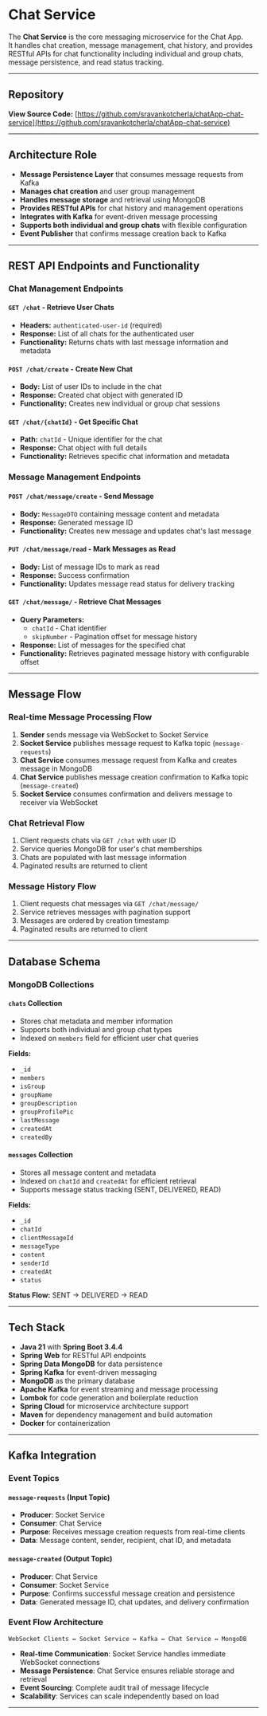 # Chat Service

The **Chat Service** is the core messaging microservice for the Chat App.  
It handles chat creation, message management, chat history, and provides RESTful APIs for chat functionality including individual and group chats, message persistence, and read status tracking.

---

## Repository

**View Source Code:** [https://github.com/sravankotcherla/chatApp-chat-service](https://github.com/sravankotcherla/chatApp-chat-service)

---

## Architecture Role

- **Message Persistence Layer** that consumes message requests from Kafka
- **Manages chat creation** and user group management
- **Handles message storage** and retrieval using MongoDB
- **Provides RESTful APIs** for chat history and management operations
- **Integrates with Kafka** for event-driven message processing
- **Supports both individual and group chats** with flexible configuration
- **Event Publisher** that confirms message creation back to Kafka

---

## REST API Endpoints and Functionality

### Chat Management Endpoints

#### `GET /chat` - Retrieve User Chats

- **Headers:** `authenticated-user-id` (required)
- **Response:** List of all chats for the authenticated user
- **Functionality:** Returns chats with last message information and metadata

#### `POST /chat/create` - Create New Chat

- **Body:** List of user IDs to include in the chat
- **Response:** Created chat object with generated ID
- **Functionality:** Creates new individual or group chat sessions

#### `GET /chat/{chatId}` - Get Specific Chat

- **Path:** `chatId` - Unique identifier for the chat
- **Response:** Chat object with full details
- **Functionality:** Retrieves specific chat information and metadata

### Message Management Endpoints

#### `POST /chat/message/create` - Send Message

- **Body:** `MessageDTO` containing message content and metadata
- **Response:** Generated message ID
- **Functionality:** Creates new message and updates chat's last message

#### `PUT /chat/message/read` - Mark Messages as Read

- **Body:** List of message IDs to mark as read
- **Response:** Success confirmation
- **Functionality:** Updates message read status for delivery tracking

#### `GET /chat/message/` - Retrieve Chat Messages

- **Query Parameters:**
  - `chatId` - Chat identifier
  - `skipNumber` - Pagination offset for message history
- **Response:** List of messages for the specified chat
- **Functionality:** Retrieves paginated message history with configurable offset

---

## Message Flow

### Real-time Message Processing Flow

1. **Sender** sends message via WebSocket to Socket Service
2. **Socket Service** publishes message request to Kafka topic (`message-requests`)
3. **Chat Service** consumes message request from Kafka and creates message in MongoDB
4. **Chat Service** publishes message creation confirmation to Kafka topic (`message-created`)
5. **Socket Service** consumes confirmation and delivers message to receiver via WebSocket

### Chat Retrieval Flow

1. Client requests chats via `GET /chat` with user ID
2. Service queries MongoDB for user's chat memberships
3. Chats are populated with last message information
4. Paginated results are returned to client

### Message History Flow

1. Client requests chat messages via `GET /chat/message/`
2. Service retrieves messages with pagination support
3. Messages are ordered by creation timestamp
4. Paginated results are returned to client

---

## Database Schema

### MongoDB Collections

#### `chats` Collection

- Stores chat metadata and member information
- Supports both individual and group chat types
- Indexed on `members` field for efficient user chat queries

**Fields:**

- `_id`
- `members`
- `isGroup`
- `groupName`
- `groupDescription`
- `groupProfilePic`
- `lastMessage`
- `createdAt`
- `createdBy`

#### `messages` Collection

- Stores all message content and metadata
- Indexed on `chatId` and `createdAt` for efficient retrieval
- Supports message status tracking (SENT, DELIVERED, READ)

**Fields:**

- `_id`
- `chatId`
- `clientMessageId`
- `messageType`
- `content`
- `senderId`
- `createdAt`
- `status`

**Status Flow:** SENT → DELIVERED → READ

---

## Tech Stack

- **Java 21** with **Spring Boot 3.4.4**
- **Spring Web** for RESTful API endpoints
- **Spring Data MongoDB** for data persistence
- **Spring Kafka** for event-driven messaging
- **MongoDB** as the primary database
- **Apache Kafka** for event streaming and message processing
- **Lombok** for code generation and boilerplate reduction
- **Spring Cloud** for microservice architecture support
- **Maven** for dependency management and build automation
- **Docker** for containerization

---

## Kafka Integration

### Event Topics

#### `message-requests` (Input Topic)

- **Producer**: Socket Service
- **Consumer**: Chat Service
- **Purpose**: Receives message creation requests from real-time clients
- **Data**: Message content, sender, recipient, chat ID, and metadata

#### `message-created` (Output Topic)

- **Producer**: Chat Service
- **Consumer**: Socket Service
- **Purpose**: Confirms successful message creation and persistence
- **Data**: Generated message ID, chat updates, and delivery confirmation

### Event Flow Architecture

```
WebSocket Clients ↔ Socket Service ↔ Kafka ↔ Chat Service ↔ MongoDB
```

- **Real-time Communication**: Socket Service handles immediate WebSocket connections
- **Message Persistence**: Chat Service ensures reliable storage and retrieval
- **Event Sourcing**: Complete audit trail of message lifecycle
- **Scalability**: Services can scale independently based on load

---
